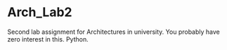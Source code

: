 Arch_Lab2
======

Second lab assignment for Architectures in university. You probably have zero interest in this. Python.
